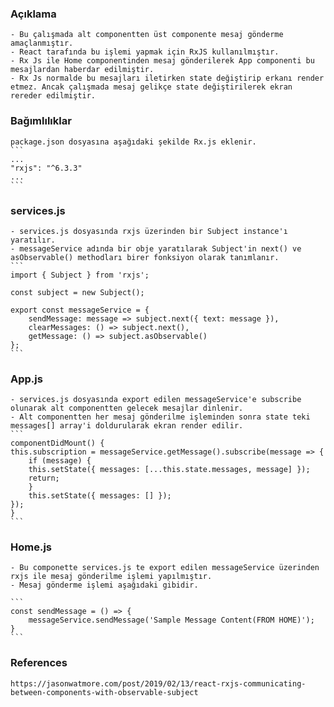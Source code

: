 ### Açıklama
    - Bu çalışmada alt componentten üst componente mesaj gönderme amaçlanmıştır.
    - React tarafında bu işlemi yapmak için RxJS kullanılmıştır.
    - Rx Js ile Home componentinden mesaj gönderilerek App componenti bu mesajlardan haberdar edilmiştir.
    - Rx Js normalde bu mesajları iletirken state değiştirip erkanı render etmez. Ancak çalışmada mesaj gelikçe state değiştirilerek ekran rereder edilmiştir.

### Bağımlılıklar
    package.json dosyasına aşağıdaki şekilde Rx.js eklenir.
    ```
    ...
    "rxjs": "^6.3.3"
    ...
    ```

### services.js
    - services.js dosyasında rxjs üzerinden bir Subject instance'ı yaratılır.
    - messageService adında bir obje yaratılarak Subject'in next() ve asObservable() methodları birer fonksiyon olarak tanımlanır.
    ```
    import { Subject } from 'rxjs';

    const subject = new Subject();

    export const messageService = {
        sendMessage: message => subject.next({ text: message }),
        clearMessages: () => subject.next(),
        getMessage: () => subject.asObservable()
    };
    ```

### App.js
    - services.js dosyasında export edilen messageService'e subscribe olunarak alt componentten gelecek mesajlar dinlenir.
    - Alt componentten her mesaj gönderilme işleminden sonra state teki messages[] array'i doldurularak ekran render edilir.
    ```
    componentDidMount() {
    this.subscription = messageService.getMessage().subscribe(message => {
        if (message) {
        this.setState({ messages: [...this.state.messages, message] });
        return;
        }
        this.setState({ messages: [] });
    });
    }
    ``` 


### Home.js
    - Bu componette services.js te export edilen messageService üzerinden rxjs ile mesaj gönderilme işlemi yapılmıştır. 
    - Mesaj gönderme işlemi aşağıdaki gibidir.

    ```
    const sendMessage = () => {
        messageService.sendMessage('Sample Message Content(FROM HOME)');
    }
    ```

### References
    https://jasonwatmore.com/post/2019/02/13/react-rxjs-communicating-between-components-with-observable-subject

